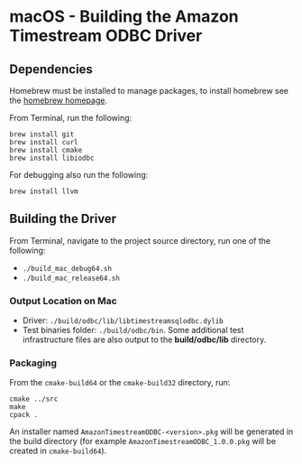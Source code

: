 # macOS - Building the Amazon Timestream ODBC Driver

## Dependencies

Homebrew must be installed to manage packages, to install homebrew see the [homebrew homepage](https://brew.sh/).

From Terminal, run the following:
```
brew install git
brew install curl
brew install cmake
brew install libiodbc
```

For debugging also run the following:
```
brew install llvm
```

## Building the Driver

From Terminal, navigate to the project source directory, run one of the following:
* `./build_mac_debug64.sh`
* `./build_mac_release64.sh`

### Output Location on Mac

* Driver: `./build/odbc/lib/libtimestreamsqlodbc.dylib`
* Test binaries folder: `./build/odbc/bin`. Some additional test infrastructure files are also output to the **build/odbc/lib** directory.

### Packaging

From the `cmake-build64` or the `cmake-build32` directory, run:

```
cmake ../src
make
cpack .
```

An installer named `AmazonTimestreamODBC-<version>.pkg` will be generated in the build directory (for example `AmazonTimestreamODBC_1.0.0.pkg` will be created in `cmake-build64`).
